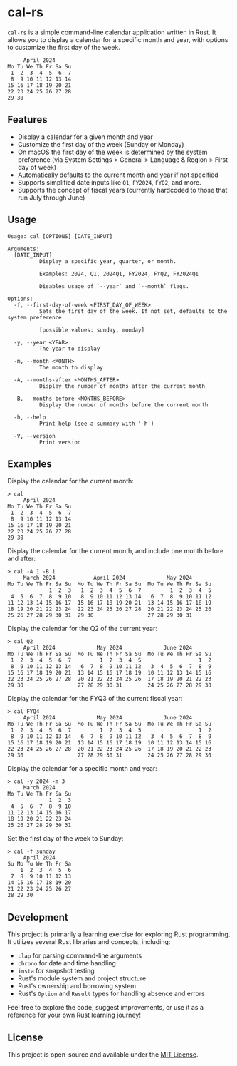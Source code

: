 # cal-rs

```cal-rs``` is a simple command-line calendar application written in Rust. It
allows you to display a calendar for a specific month and year, with options to
customize the first day of the week.

```text
     April 2024     
Mo Tu We Th Fr Sa Su
 1  2  3  4  5  6  7
 8  9 10 11 12 13 14
15 16 17 18 19 20 21
22 23 24 25 26 27 28
29 30               
```

## Features

- Display a calendar for a given month and year
- Customize the first day of the week (Sunday or Monday)
- On macOS the first day of the week is determined by the system preference (via System Settings > General > Language & Region > First day of week)
- Automatically defaults to the current month and year if not specified
- Supports simplified date inputs like `Q1`, `FY2024`, `FYQ2`, and more.
- Supports the concept of fiscal years (currently hardcoded to those that run July through June)

## Usage

```text
Usage: cal [OPTIONS] [DATE_INPUT]

Arguments:
  [DATE_INPUT]
          Display a specific year, quarter, or month.
          
          Examples: 2024, Q1, 2024Q1, FY2024, FYQ2, FY2024Q1
          
          Disables usage of `--year` and `--month` flags.

Options:
  -f, --first-day-of-week <FIRST_DAY_OF_WEEK>
          Sets the first day of the week. If not set, defaults to the system preference
          
          [possible values: sunday, monday]

  -y, --year <YEAR>
          The year to display

  -m, --month <MONTH>
          The month to display

  -A, --months-after <MONTHS_AFTER>
          Display the number of months after the current month

  -B, --months-before <MONTHS_BEFORE>
          Display the number of months before the current month

  -h, --help
          Print help (see a summary with '-h')

  -V, --version
          Print version
```

## Examples

Display the calendar for the current month:

```text
> cal
     April 2024     
Mo Tu We Th Fr Sa Su
 1  2  3  4  5  6  7
 8  9 10 11 12 13 14
15 16 17 18 19 20 21
22 23 24 25 26 27 28
29 30               
```

Display the calendar for the current month, and include one month before and after:

```text
> cal -A 1 -B 1
     March 2024            April 2024             May 2024      
Mo Tu We Th Fr Sa Su  Mo Tu We Th Fr Sa Su  Mo Tu We Th Fr Sa Su
             1  2  3   1  2  3  4  5  6  7         1  2  3  4  5
 4  5  6  7  8  9 10   8  9 10 11 12 13 14   6  7  8  9 10 11 12
11 12 13 14 15 16 17  15 16 17 18 19 20 21  13 14 15 16 17 18 19
18 19 20 21 22 23 24  22 23 24 25 26 27 28  20 21 22 23 24 25 26
25 26 27 28 29 30 31  29 30                 27 28 29 30 31      
```

Display the calendar for the Q2 of the current year:

```text
> cal Q2
     April 2024             May 2024             June 2024      
Mo Tu We Th Fr Sa Su  Mo Tu We Th Fr Sa Su  Mo Tu We Th Fr Sa Su
 1  2  3  4  5  6  7         1  2  3  4  5                  1  2
 8  9 10 11 12 13 14   6  7  8  9 10 11 12   3  4  5  6  7  8  9
15 16 17 18 19 20 21  13 14 15 16 17 18 19  10 11 12 13 14 15 16
22 23 24 25 26 27 28  20 21 22 23 24 25 26  17 18 19 20 21 22 23
29 30                 27 28 29 30 31        24 25 26 27 28 29 30
```

Display the calendar for the FYQ3 of the current fiscal year:

```text
> cal FYQ4
     April 2024             May 2024             June 2024      
Mo Tu We Th Fr Sa Su  Mo Tu We Th Fr Sa Su  Mo Tu We Th Fr Sa Su
 1  2  3  4  5  6  7         1  2  3  4  5                  1  2
 8  9 10 11 12 13 14   6  7  8  9 10 11 12   3  4  5  6  7  8  9
15 16 17 18 19 20 21  13 14 15 16 17 18 19  10 11 12 13 14 15 16
22 23 24 25 26 27 28  20 21 22 23 24 25 26  17 18 19 20 21 22 23
29 30                 27 28 29 30 31        24 25 26 27 28 29 30
```

Display the calendar for a specific month and year:

```text
> cal -y 2024 -m 3
     March 2024     
Mo Tu We Th Fr Sa Su
             1  2  3
 4  5  6  7  8  9 10
11 12 13 14 15 16 17
18 19 20 21 22 23 24
25 26 27 28 29 30 31
```

Set the first day of the week to Sunday:

```text
> cal -f sunday
     April 2024     
Su Mo Tu We Th Fr Sa
    1  2  3  4  5  6
 7  8  9 10 11 12 13
14 15 16 17 18 19 20
21 22 23 24 25 26 27
28 29 30            
```

## Development

This project is primarily a learning exercise for exploring Rust programming.
It utilizes several Rust libraries and concepts, including:

- ```clap``` for parsing command-line arguments
- ```chrono``` for date and time handling
- ```insta``` for snapshot testing
- Rust's module system and project structure
- Rust's ownership and borrowing system
- Rust's ```Option``` and ```Result``` types for handling absence and errors

Feel free to explore the code, suggest improvements, or use it as a reference
for your own Rust learning journey!

## License

This project is open-source and available under the [MIT License](LICENSE).
